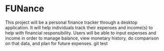 # FUNance
This project will be a personal finance tracker through a desktop application. It will help individuals track their expenses and income(s) to help with financial responsibility. Users will be able to input expenses and income in order to manage balance, view monetary history, do comparison on that data, and plan for future expenses.
git test